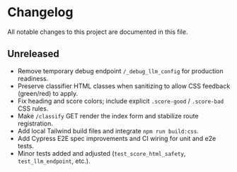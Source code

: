 # Changelog

All notable changes to this project are documented in this file.

## Unreleased
- Remove temporary debug endpoint `/_debug_llm_config` for production readiness.
- Preserve classifier HTML classes when sanitizing to allow CSS feedback (green/red) to apply.
- Fix heading and score colors; include explicit `.score-good` / `.score-bad` CSS rules.
- Make `/classify` GET render the index form and stabilize route registration.
- Add local Tailwind build files and integrate `npm run build:css`.
- Add Cypress E2E spec improvements and CI wiring for unit and e2e tests.
- Minor tests added and adjusted (`test_score_html_safety`, `test_llm_endpoint`, etc.).

